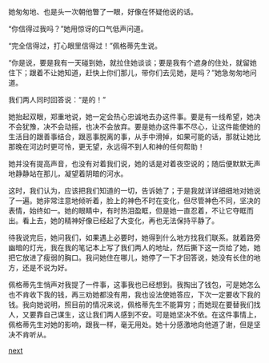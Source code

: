 
她匆匆地、也是头一次朝他瞥了一眼，好像在怀疑他说的话。

“你信得过我吗？”她用惊讶的口气低声问道。

“完全信得过，打心眼里信得过！”佩格蒂先生说。

“你是说，要是我有一天碰到她，就拉住她谈谈；要是我有个遮身的住处，就留她住下；跟着不让她知道，赶快上你们那儿，带你们去见她，是吗？”她急匆匆地问道。

我们两人同时回答说：“是的！”

她抬起双眼，郑重地说，她一定会热心忠诚地去办这件事。要是有一线希望，她决不会犹豫，决不会动摇，也决不会放弃。要是她办这件事不尽心，让这件能使她的生活目的跟善事结合，跟恶事脱离的事，从手中滑掉，如果可能的话，那就让她比那晚在河边时更可怜，更无望，永远得不到人和神的任何帮助！

她并没有提高声音，也没有对着我们说，她的话是对着夜空说的；随后便默默无声地静静站在那儿，凝望着阴暗的河水。

这时，我们认为，应该把我们知道的一切，告诉她了；于是我就详详细细地对她说了一遍。她非常注意地倾听着，脸上的神色不时在变化，但尽管神色不同，坚决的表情，始终如一。她的眼睛中，有时热泪盈眶，但是她一直忍着，不让它夺眶而出。看上去，她的精神好像已经起了大变化，再也无法保持平静了。

待我说完后，她问我们，如果遇上必要时，她得到什么地方找我们联系。就着路旁幽暗的灯光，我在我的笔记本上写了我们两人的地址，然后撕下这一页给了她，她把它放进了瘦弱的胸口。我问她住在哪儿，她停了一下才回答说，她没有长住的地方，还是不说为好。

佩格蒂先生悄声对我提了一件事，这事我也已经想到。我掏出了钱包，可是她怎么也不肯收下我的钱，再三劝她都没有用，我也设法使她答应，下次一定要收下我的钱。我向她说明，照目前的情况来说，佩格蒂先生不能算穷；而她现在要替我们找人，又要靠自己谋生，这让我们两人感到不安。可是她坚决不依。在这件事情上，佩格蒂先生对她的影响，跟我一样，毫无用处。她十分感激地向他道了谢，但是坚决不肯听从。

[next](page608.md)